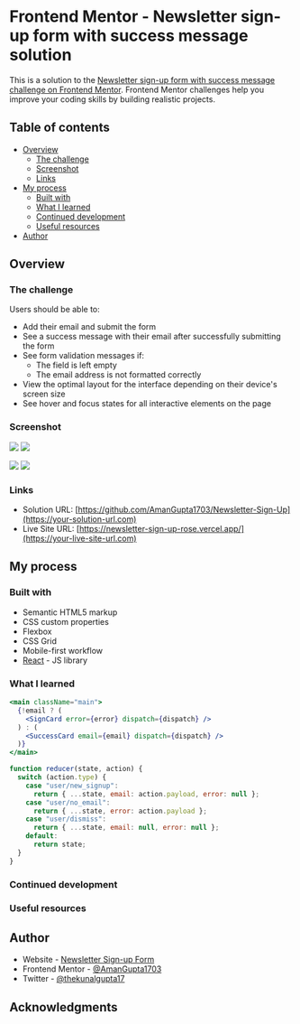 # Frontend Mentor - Newsletter sign-up form with success message solution

This is a solution to the [Newsletter sign-up form with success message challenge on Frontend Mentor](https://www.frontendmentor.io/challenges/newsletter-signup-form-with-success-message-3FC1AZbNrv). Frontend Mentor challenges help you improve your coding skills by building realistic projects.

## Table of contents

- [Overview](#overview)
  - [The challenge](#the-challenge)
  - [Screenshot](#screenshot)
  - [Links](#links)
- [My process](#my-process)
  - [Built with](#built-with)
  - [What I learned](#what-i-learned)
  - [Continued development](#continued-development)
  - [Useful resources](#useful-resources)
- [Author](#author)

## Overview

### The challenge

Users should be able to:

- Add their email and submit the form
- See a success message with their email after successfully submitting the form
- See form validation messages if:
  - The field is left empty
  - The email address is not formatted correctly
- View the optimal layout for the interface depending on their device's screen size
- See hover and focus states for all interactive elements on the page

### Screenshot

![](./output/desktop-signup-preview.png)
![](./output/mobile-signup-preview.png)

![](./output/desktop-success-preview.png)
![](./output/mobile-success-preview.png)

### Links

- Solution URL: [https://github.com/AmanGupta1703/Newsletter-Sign-Up](https://your-solution-url.com)
- Live Site URL: [https://newsletter-sign-up-rose.vercel.app/](https://your-live-site-url.com)

## My process

### Built with

- Semantic HTML5 markup
- CSS custom properties
- Flexbox
- CSS Grid
- Mobile-first workflow
- [React](https://reactjs.org/) - JS library

### What I learned

```jsx
<main className="main">
  {!email ? (
    <SignCard error={error} dispatch={dispatch} />
  ) : (
    <SuccessCard email={email} dispatch={dispatch} />
  )}
</main>
```

```js
function reducer(state, action) {
  switch (action.type) {
    case "user/new_signup":
      return { ...state, email: action.payload, error: null };
    case "user/no_email":
      return { ...state, error: action.payload };
    case "user/dismiss":
      return { ...state, email: null, error: null };
    default:
      return state;
  }
}
```

### Continued development

### Useful resources

## Author

- Website - [Newsletter Sign-up Form](https://newsletter-sign-up-rose.vercel.app/)
- Frontend Mentor - [@AmanGupta1703](https://www.frontendmentor.io/profile/AmanGupta1703)
- Twitter - [@thekunalgupta17](https://www.twitter.com/thekunalgupta17)

## Acknowledgments
